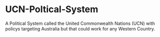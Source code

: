 # UCN-Poltical-System
A Political System called the United Commonwealth Nations (UCN) with policys targeting Australia but that could work for any Western Country.
